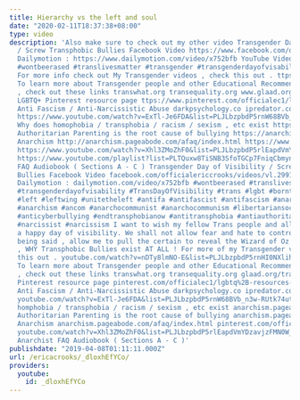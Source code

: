 ```yaml
---
title: Hierarchy vs the left and soul
date: "2020-02-11T18:37:38+08:00"
type: video
description: 'Also make sure to check out my other video Transgender Day of Visibility
  / Screw Transphobic Bullies Facebook Video https://www.facebook.com/officialericcrooks/videos/vl.299157967619810/1237867926337705/
  Dailymotion : https://www.dailymotion.com/video/x752bfb YouTube Video : https://youtu.be/uBO9qMIeC1g
  #wontbeerased #translivesmatter #transgender #transgenderdayofvisability #TransDayOfVisibility #trans #lgbt#bornthisway #lgbtq #left #leftwing #unitetheleft #antifa #antifascist #antifascism #anarchist #anarchy #anarchism#ancom #anarchocommunist #anarchocommunism #libertariansocialist #libertariansocialism #anticyberbullying#endtransphobianow #antitransphobia #antiauthoritarian #rightwingsuck #narcissist #narcissism
  For more info check out My Transgender videos , check this out . ttps://www.youtube.com/watch?v=nDTy8lmNO-E&list=PLJLbzpbdP5rnHI0NXlihDTCijW9epabxJ
  To learn more about Transgender people and other Educational Recommended Resources
  , check out these links transwhat.org transequality.org www.glaad.org/transgender
  LGBTQ+ Pinterest resource page ttps://www.pinterest.com/officialec1/lgbtq+-resources-mostly-butch-femme-lesbians-
  Anti Fascism / Anti-Narcissistic Abuse darkpsychology.co ipredator.co https://www.pinterest.com/officialec1/anti-fascist-anti-bullying-anti-cyberbullying-stay/
  https://www.youtube.com/watch?v=ExTl-Je6FDA&list=PLJLbzpbdP5rnW68BVb_n3w-RUtk74utQr
  Why does homophobia / transphobia / racism / sexism , etc exist https://anarchism.pageabode.com/afaq/secB1.html#secb14
  Authoritarian Parenting is the root cause of bullying https://anarchism.pageabode.com/afaq/secB1.html#secb15
  Anarchism http://anarchism.pageabode.com/afaq/index.html https://www.pinterest.com/officialec1/anarchism-anarchy-anarchist-anarcho/
  https://www.youtube.com/watch?v=Xhl3ZMoZhF0&list=PLJLbzpbdP5rlEapdVmYDzavjzFMN0W_OA
  https://www.youtube.com/playlist?list=PLTQuxw8TiSNB3SfoTGCp7FniqCbmynZeq Anarchist
  FAQ Audiobook ( Sections A - C ) Transgender Day of Visibility / Screw Transphobic
  Bullies Facebook Video facebook.com/officialericcrooks/videos/vl.299157967619810/1237867926337705/
  Dailymotion : dailymotion.com/video/x752bfb #wontbeerased #translivesmatter #transgender
  #transgenderdayofvisability #TransDayOfVisibility #trans #lgbt #bornthisway #lgbtq
  #left #leftwing #unitetheleft #antifa #antifascist #antifascism #anarchist #anarchy
  #anarchism #ancom #anarchocommunist #anarchocommunism #libertariansocialist #libertariansocialism
  #anticyberbullying #endtransphobianow #antitransphobia #antiauthoritarian #rightwingsuck
  #narcissist #narcissism I want to wish my fellow Trans people and all LGBTQ+ people
  a happy day of visibility. We shall not allow fear and hate to control us. That
  being said , allow me to pull the certain to reveal the Wizard of Oz ! That''s right
  , WHY Transphobic Bullies exist AT ALL ! For more of my Transgender videos , check
  this out . youtube.com/watch?v=nDTy8lmNO-E&list=PLJLbzpbdP5rnHI0NXlihDTCijW9epabxJ
  To learn more about Transgender people and other Educational Recommended Resources
  , check out these links transwhat.org transequality.org glaad.org/transgender LGBTQ+
  Pinterest resource page pinterest.com/officialec1/lgbtq%2B-resources-mostly-butch-femme-lesbians-trans/
  Anti Fascism / Anti-Narcissistic Abuse darkpsychology.co ipredator.co pinterest.com/officialec1/anti-fascist-anti-bullying-anti-cyberbullying-stay/
  youtube.com/watch?v=ExTl-Je6FDA&list=PLJLbzpbdP5rnW68BVb_n3w-RUtk74utQr Why does
  homphobia / transphobia / racism / sexism , etc exist anarchism.pageabode.com/afaq/secB1.html#secb14
  Authoritarian Parenting is the root cause of bullying anarchism.pageabode.com/afaq/secB1.html#secb15
  Anarchism anarchism.pageabode.com/afaq/index.html pinterest.com/officialec1/anarchism-anarchy-anarchist-anarcho/
  youtube.com/watch?v=Xhl3ZMoZhF0&list=PLJLbzpbdP5rlEapdVmYDzavjzFMN0W_OA youtube.com/playlist?list=PLTQuxw8TiSNB3SfoTGCp7FniqCbmynZeq
  Anarchist FAQ Audiobook ( Sections A - C )'
publishdate: "2019-04-08T01:11:11.000Z"
url: /ericacrooks/_dloxhEfYCo/
providers:
  youtube:
    id: _dloxhEfYCo
---
```

